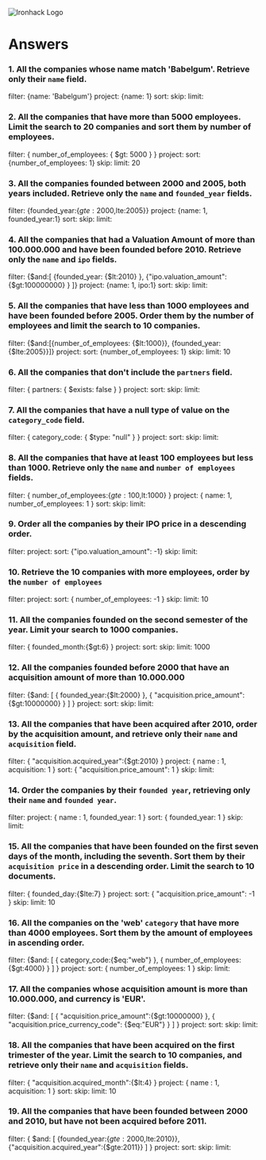 ![Ironhack Logo](https://i.imgur.com/1QgrNNw.png)

# Answers

### 1. All the companies whose name match 'Babelgum'. Retrieve only their `name` field.

filter: {name: 'Babelgum'}
project: {name: 1}
sort:
skip:
limit:

### 2. All the companies that have more than 5000 employees. Limit the search to 20 companies and sort them by **number of employees**.

filter: { number_of_employees: { $gt: 5000 } }
project:
sort: {number_of_employees: 1}
skip:
limit: 20

### 3. All the companies founded between 2000 and 2005, both years included. Retrieve only the `name` and `founded_year` fields.

filter: {founded_year:{$gte:2000,$lte:2005}}
project: {name: 1, founded_year:1}
sort:
skip:
limit:

### 4. All the companies that had a Valuation Amount of more than 100.000.000 and have been founded before 2010. Retrieve only the `name` and `ipo` fields.

filter: {$and:[ {founded_year: {$lt:2010} }, {"ipo.valuation_amount": {$gt:100000000} } ]}
project: {name: 1, ipo:1}
sort:
skip:
limit:

### 5. All the companies that have less than 1000 employees and have been founded before 2005. Order them by the number of employees and limit the search to 10 companies.

filter: {$and:[{number_of_employees: {$lt:1000}}, {founded_year:{$lte:2005}}]}
project:
sort: {number_of_employees: 1}
skip:
limit: 10

### 6. All the companies that don't include the `partners` field.

filter: { partners: { $exists: false } }
project:
sort:
skip:
limit:

### 7. All the companies that have a null type of value on the `category_code` field.

filter: { category_code: { $type: "null" } }
project:
sort:
skip:
limit:

### 8. All the companies that have at least 100 employees but less than 1000. Retrieve only the `name` and `number of employees` fields.

filter: { number_of_employees:{$gte:100,$lt:1000} }
project: { name: 1, number_of_employees: 1 }
sort:
skip:
limit:

### 9. Order all the companies by their IPO price in a descending order.

filter:
project:
sort: {"ipo.valuation_amount": -1}
skip:
limit:

### 10. Retrieve the 10 companies with more employees, order by the `number of employees`

filter:
project:
sort: { number_of_employees: -1 }
skip:
limit: 10

### 11. All the companies founded on the second semester of the year. Limit your search to 1000 companies.

filter: { founded_month:{$gt:6} }
project:
sort:
skip:
limit: 1000

### 12. All the companies founded before 2000 that have an acquisition amount of more than 10.000.000

filter: {$and: [ { founded_year:{$lt:2000} }, { "acquisition.price_amount":{$gt:10000000} } ] }
project:
sort:
skip:
limit:

### 13. All the companies that have been acquired after 2010, order by the acquisition amount, and retrieve only their `name` and `acquisition` field.

filter: { "acquisition.acquired_year":{$gt:2010} }
project: { name : 1, acquisition: 1 }
sort: { "acquisition.price_amount": 1 }
skip:
limit:

### 14. Order the companies by their `founded year`, retrieving only their `name` and `founded year`.

filter:
project: { name : 1, founded_year: 1 }
sort: { founded_year: 1 }
skip:
limit:

### 15. All the companies that have been founded on the first seven days of the month, including the seventh. Sort them by their `acquisition price` in a descending order. Limit the search to 10 documents.

filter: { founded_day:{$lte:7} }
project:
sort: { "acquisition.price_amount": -1 }
skip:
limit: 10

### 16. All the companies on the 'web' `category` that have more than 4000 employees. Sort them by the amount of employees in ascending order.

filter: {$and: [ { category_code:{$eq:"web"} }, { number_of_employees:{$gt:4000} } ] }
project:
sort: { number_of_employees: 1 }
skip:
limit:

### 17. All the companies whose acquisition amount is more than 10.000.000, and currency is 'EUR'.

filter: {$and: [ { "acquisition.price_amount":{$gt:10000000} }, { "acquisition.price_currency_code": {$eq:"EUR"} } ] }
project:
sort:
skip:
limit:

### 18. All the companies that have been acquired on the first trimester of the year. Limit the search to 10 companies, and retrieve only their `name` and `acquisition` fields.

filter: { "acquisition.acquired_month":{$lt:4} }
project: { name : 1, acquisition: 1 }
sort:
skip:
limit: 10

### 19. All the companies that have been founded between 2000 and 2010, but have not been acquired before 2011.

filter: { $and: [ {founded_year:{$gte:2000,$lte:2010}}, {"acquisition.acquired_year":{$gte:2011}} ] }
project:
sort:
skip:
limit:
